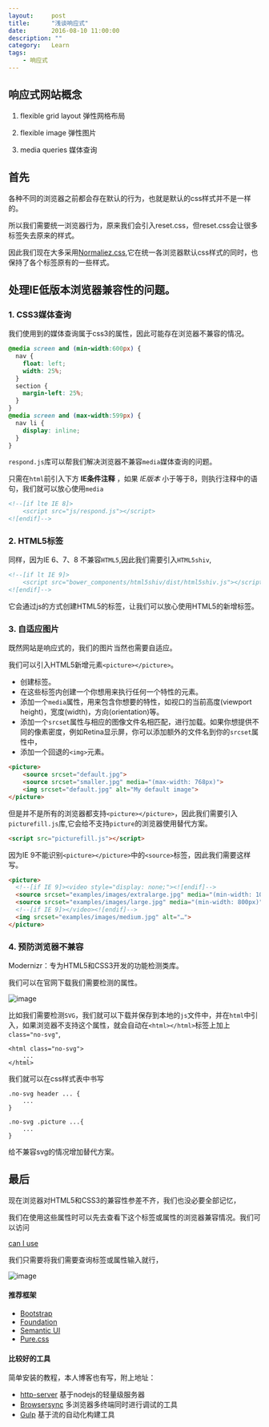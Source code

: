```yaml
---
layout:     post
title:      "浅谈响应式"
date:       2016-08-10 11:00:00
description: ""
category:   Learn
tags:
    - 响应式
---
```


## 响应式网站概念

 1. flexible grid layout 弹性网格布局

 2. flexible image 弹性图片

 3. media queries 媒体查询

 <!--more-->

## 首先

各种不同的浏览器之前都会存在默认的行为，也就是默认的css样式并不是一样的。

所以我们需要统一浏览器行为，原来我们会引入reset.css，但reset.css会让很多标签失去原来的样式。

因此我们现在大多采用[Normaliez.css](https://necolas.github.io/normalize.css/),它在统一各浏览器默认css样式的同时，也保持了各个标签原有的一些样式。

## 处理IE低版本浏览器兼容性的问题。

### 1. CSS3媒体查询

我们使用到的媒体查询属于css3的属性，因此可能存在浏览器不兼容的情况。

```css
@media screen and (min-width:600px) {
  nav {
    float: left;
    width: 25%;
  }
  section {
    margin-left: 25%;
  }
}
@media screen and (max-width:599px) {
  nav li {
    display: inline;
  }
}
```

`respond.js`库可以帮我们解决浏览器不兼容`media`媒体查询的问题。

只需在`html`前引入下方 **IE条件注释** ，如果 *IE版本* 小于等于8，则执行注释中的语句，我们就可以放心使用`media`

```html
<!--[if lte IE 8]>
    <script src="js/respond.js"></script>
<![endif]-->
```

### 2. HTML5标签

同样，因为IE 6、7、8 不兼容`HTML5`,因此我们需要引入`HTML5shiv`,

```html
<!--[if lt IE 9]>
    <script src="bower_components/html5shiv/dist/html5shiv.js"></script>
<![endif]-->
```

它会通过js的方式创建HTML5的标签，让我们可以放心使用HTML5的新增标签。

### 3. 自适应图片

既然网站是响应式的，我们的图片当然也需要自适应。

我们可以引入HTML5新增元素`<picture></picture>`。

 - 创建<picture></picture>标签。
 - 在这些标签内创建一个你想用来执行任何一个特性的<source>元素。
 - 添加一个`media`属性，用来包含你想要的特性，如视口的当前高度(viewport height)，宽度(width)，方向(orientation)等。
 - 添加一个`srcset`属性与相应的图像文件名相匹配，进行加载。如果你想提供不同的像素密度，例如Retina显示屏，你可以添加额外的文件名到你的`srcset`属性中，
 - 添加一个回退的`<img>`元素。

```html
<picture>
    <source srcset="default.jpg">
    <source srcset="smaller.jpg" media="(max-width: 768px)">
    <img srcset="default.jpg" alt="My default image">
</picture>
```

但是并不是所有的浏览器都支持`<picture></picture>`，因此我们需要引入`picturefill.js`库,它会给不支持`picture`的浏览器使用替代方案。

```html
<script src="picturefill.js"></script>
```

因为IE 9不能识别`<picture></picture>`中的`<source>`标签，因此我们需要这样写。

```html
<picture>
  <!--[if IE 9]><video style="display: none;"><![endif]-->
  <source srcset="examples/images/extralarge.jpg" media="(min-width: 1000px)">
  <source srcset="examples/images/large.jpg" media="(min-width: 800px)">
  <!--[if IE 9]></video><![endif]-->
  <img srcset="examples/images/medium.jpg" alt="…">
</picture>
```

### 4. 预防浏览器不兼容

Modernizr：专为HTML5和CSS3开发的功能检测类库。

我们可以在官网下载我们需要检测的属性。

![image](self-adapter.jpg)

比如我们需要检测`SVG`，我们就可以下载并保存到本地的`js`文件中，并在`html`中引入，如果浏览器不支持这个属性，就会自动在`<html></html>`标签上加上`class="no-svg"`,

```
<html class="no-svg">
    ...
</html>
```

我们就可以在css样式表中书写

```
.no-svg header ... {
    ...
}

.no-svg .picture ...{
    ...
}
```

给不兼容svg的情况增加替代方案。

## 最后

现在浏览器对HTML5和CSS3的兼容性参差不齐，我们也没必要全部记忆，

我们在使用这些属性时可以先去查看下这个标签或属性的浏览器兼容情况。我们可以访问

[can I use](http://caniuse.com/)

我们只需要将我们需要查询标签或属性输入就行，

![image](caniuse.jpg)

#### 推荐框架

- [Bootstrap](http://v3.bootcss.com/)
- [Foundation](http://www.foundcss.com/)
- [Semantic UI](http://www.semantic-ui-cn.com/)
- [Pure.css](http://www.purecss.org/)

#### 比较好的工具

简单安装的教程，本人博客也有写，附上地址：

 - [http-server](https://tangliangdong.github.io/2016/08/08/http-server/)   基于nodejs的轻量级服务器
 - [Browsersync](https://tangliangdong.github.io/2016/08/07/Browsersync/)   多浏览器多终端同时进行调试的工具
 - [Gulp](https://tangliangdong.github.io/2016/08/08/gulp-install/)   基于流的自动化构建工具



